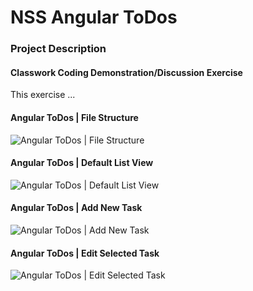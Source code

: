 # NSS Angular ToDos

### Project Description 
#### Classwork Coding Demonstration/Discussion Exercise
This exercise ... 

#### Angular ToDos | File Structure
![Angular ToDos | File Structure]()

#### Angular ToDos | Default List View
![Angular ToDos | Default List View]()

#### Angular ToDos | Add New Task
![Angular ToDos | Add New Task]()

#### Angular ToDos | Edit Selected Task
![Angular ToDos | Edit Selected Task]()

